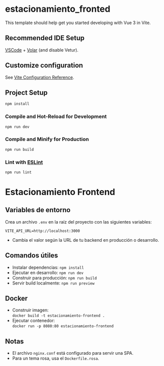 # estacionamiento_fronted

This template should help get you started developing with Vue 3 in Vite.

## Recommended IDE Setup

[VSCode](https://code.visualstudio.com/) + [Volar](https://marketplace.visualstudio.com/items?itemName=Vue.volar) (and disable Vetur).

## Customize configuration

See [Vite Configuration Reference](https://vite.dev/config/).

## Project Setup

```sh
npm install
```

### Compile and Hot-Reload for Development

```sh
npm run dev
```

### Compile and Minify for Production

```sh
npm run build
```

### Lint with [ESLint](https://eslint.org/)

```sh
npm run lint
```

# Estacionamiento Frontend

## Variables de entorno

Crea un archivo `.env` en la raíz del proyecto con las siguientes variables:

```
VITE_API_URL=http://localhost:3000
```

- Cambia el valor según la URL de tu backend en producción o desarrollo.

## Comandos útiles

- Instalar dependencias: `npm install`
- Ejecutar en desarrollo: `npm run dev`
- Construir para producción: `npm run build`
- Servir build localmente: `npm run preview`

## Docker

- Construir imagen:  
  `docker build -t estacionamiento-frontend .`
- Ejecutar contenedor:  
  `docker run -p 8080:80 estacionamiento-frontend`

## Notas

- El archivo `nginx.conf` está configurado para servir una SPA.
- Para un tema rosa, usa el `Dockerfile.rosa`.
